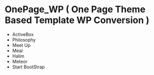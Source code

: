 # OnePage_WP ( One Page Theme Based Template WP Conversion )
- ActiveBox
- Philosophy
- Meet Up
- Meal
- Halim
- Meteor
- Start BootStrap
